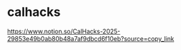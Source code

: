 # calhacks

<https://www.notion.so/CalHacks-2025-29853e49b0ab80b48a7af9dbcd6f10eb?source=copy_link>

